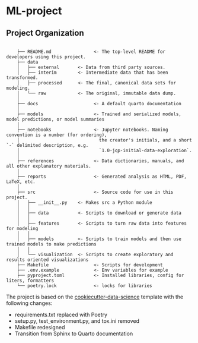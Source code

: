 # ML-project

## Project Organization
```

    ├── README.md                <- The top-level README for developers using this project.
    ├── data
    │   ├── external       <- Data from third party sources.
    │   ├── interim        <- Intermediate data that has been transformed.
    │   ├── processed      <- The final, canonical data sets for modeling.
    │   └── raw            <- The original, immutable data dump.
    │
    ├── docs                     <- A default quarto documentation
    │
    ├── models                   <- Trained and serialized models, model predictions, or model summaries
    │
    ├── notebooks                <- Jupyter notebooks. Naming convention is a number (for ordering),
    │                              the creator's initials, and a short `-` delimited description, e.g.
    │                              `1.0-jqp-initial-data-exploration`.
    │
    ├── references               <- Data dictionaries, manuals, and all other explanatory materials.
    │
    ├── reports                  <- Generated analysis as HTML, PDF, LaTeX, etc.
    │
    ├── src                      <- Source code for use in this project.
    │   ├── __init__.py    <- Makes src a Python module
    │   │
    │   ├── data           <- Scripts to download or generate data
    │   │
    │   ├── features       <- Scripts to turn raw data into features for modeling
    │   │
    │   ├── models         <- Scripts to train models and then use trained models to make predictions
    │   │
    │   └── visualization  <- Scripts to create exploratory and results oriented visualizations
    ├── Makefile                 <- Scripts for development
    ├── .env.example             <- Env variables for example
    ├── pyproject.toml           <- Installed libraries, config for liters, formatters
    └── poetry.lock              <- locks for libraries
```

The project is based on the [cookiecutter-data-science](https://drivendata.github.io/cookiecutter-data-science/) template with the following changes:

- requirements.txt replaced with Poetry
- setup.py, test_environment.py, and tox.ini removed
- Makefile redesigned
- Transition from Sphinx to Quarto documentation